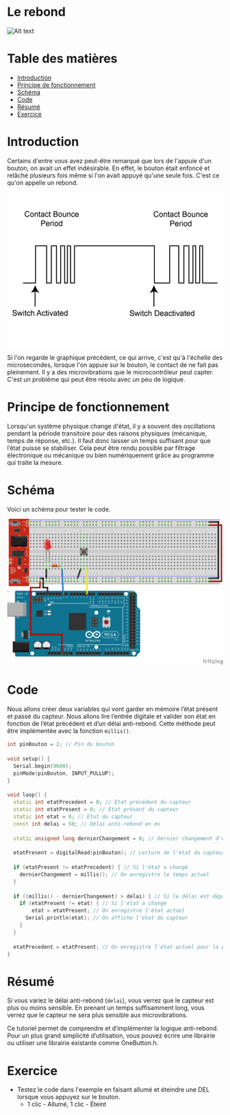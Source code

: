 # Le rebond <!-- omit in toc -->

![Alt text](assets/gif/ball-throw.gif)

# Table des matières <!-- omit in toc -->
- [Introduction](#introduction)
- [Principe de fonctionnement](#principe-de-fonctionnement)
- [Schéma](#schéma)
- [Code](#code)
- [Résumé](#résumé)
- [Exercice](#exercice)

# Introduction
Certains d'entre vous avez peut-être remarqué que lors de l'appuie d'un bouton, on avait un effet indésirable. En effet, le bouton était enfoncé et relâché plusieurs fois même si l'on avait appuyé qu'une seule fois. C'est ce qu'on appelle un rebond.

![Alt text](assets/switch-debounce-principle.jpg)

Si l'on regarde le graphique précédent, ce qui arrive, c'est qu'à l'échelle des microsecondes, lorsque l'on appuie sur le bouton, le contact de ne fait pas pleinement. Il y a des microvibrations que le microcontrôleur peut capter.  C'est un problème qui peut être résolu avec un peu de logique.

# Principe de fonctionnement
Lorsqu'un système physique change d'état, il y a souvent des oscillations pendant la période transitoire pour des raisons physiques (mécanique, temps de réponse, etc.). Il faut donc laisser un temps suffisant pour que l’état puisse se stabiliser. Cela peut être rendu possible par filtrage électronique ou mécanique ou bien numériquement grâce au programme qui traite la mesure.

# Schéma
Voici un schéma pour tester le code.

![Alt text](assets/branchement_bouton_input_pullup.png)

# Code

Nous allons créer deux variables qui vont garder en mémoire l’état présent et passé du capteur. Nous allons lire l’entrée digitale et valider son état en fonction de l’état précédent et d’un délai anti-rebond. Cette méthode peut être implémentée avec la fonction `millis()`.

```cpp
int pinBouton = 2; // Pin du bouton

void setup() {
  Serial.begin(9600);
  pinMode(pinBouton, INPUT_PULLUP);
}

void loop() {
  static int etatPrecedent = 0; // Etat précédent du capteur
  static int etatPresent = 0; // Etat présent du capteur
  static int etat = 0; // Etat du capteur
  const int delai = 50; // Délai anti-rebond en ms

  static unsigned long dernierChangement = 0; // Dernier changement d'état du capteur

  etatPresent = digitalRead(pinBouton); // Lecture de l'état du capteur

  if (etatPresent != etatPrecedent) { // Si l'état a changé
    dernierChangement = millis(); // On enregistre le temps actuel
  }

  if ((millis() - dernierChangement) > delai) { // Si le délai est dépassé
    if (etatPresent != etat) { // Si l'état a changé
        etat = etatPresent; // On enregistre l'état actuel
      Serial.println(etat); // On affiche l'état du capteur
    }
  }

  etatPrecedent = etatPresent; // On enregistre l'état actuel pour la prochaine itération
}
```

# Résumé
Si vous variez le délai anti-rebond (`delai`), vous verrez que le capteur est plus ou moins sensible. En prenant un temps suffisamment long, vous verrez que le capteur ne sera plus sensible aux microvibrations.

Ce tutoriel permet de comprendre et d’implémenter la logique anti-rebond. Pour un plus grand simplicité d’utilisation, vous pouvez écrire une librairie ou utiliser une librairie existante comme OneButton.h.

# Exercice
- Testez le code dans l'exemple en faisant allumé et éteindre une DEL lorsque vous appuyez sur le bouton.
  - 1 clic - Allumé, 1 clic - Éteint